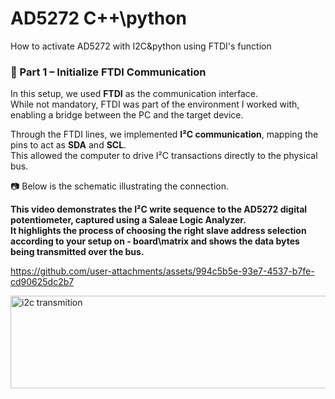 # AD5272 C++\python
How to activate AD5272 with I2C&amp;python using FTDI's  function

### 🔌 Part 1 – Initialize FTDI Communication
In this setup, we used **FTDI** as the communication interface.  
While not mandatory, FTDI was part of the environment I worked with, enabling a bridge between the PC and the target device.  

Through the FTDI lines, we implemented **I²C communication**, mapping the pins to act as **SDA** and **SCL**.  
This allowed the computer to drive I²C transactions directly to the physical bus.

📷 Below is the schematic illustrating the connection.




**This video demonstrates the I²C write sequence to the AD5272 digital potentiometer, captured using a Saleae Logic Analyzer.  
It highlights the process of choosing the right slave address selection  according to your setup on - board\matrix and shows the data bytes being transmitted over the bus.**

https://github.com/user-attachments/assets/994c5b5e-93e7-4537-b7fe-cd90625dc2b7


<img width="936" height="148" alt="i2c transmition" src="https://github.com/user-attachments/assets/5e4cadb7-8a84-4497-8cbb-4732758aaa19" />
